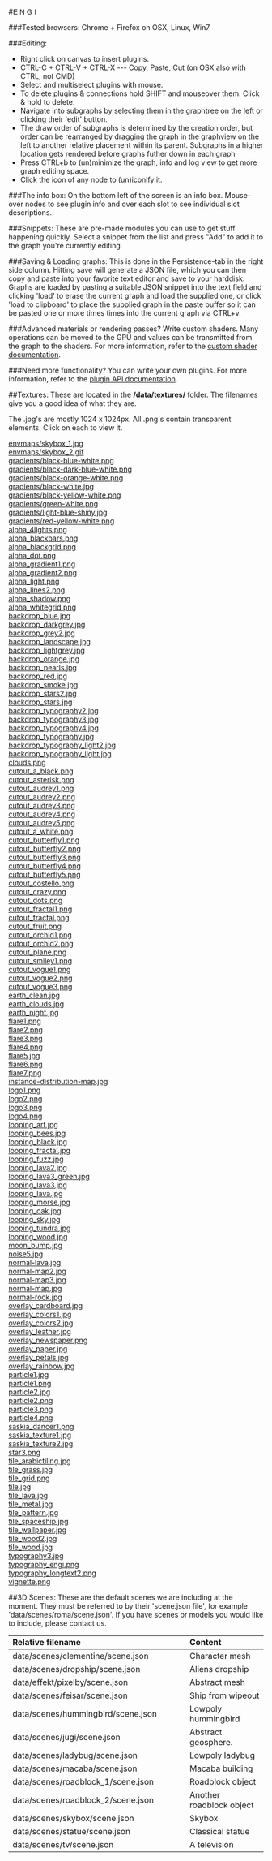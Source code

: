 <link href="style.css" rel="stylesheet"></link>

#<span style="font-family: 'greyscale_basic_regular', sans-serif;">E N G I</span>

###Tested browsers:
Chrome + Firefox on OSX, Linux, Win7
  
###Editing:
- Right click on canvas to insert plugins.
- CTRL-C + CTRL-V + CTRL-X --- Copy, Paste, Cut (on OSX also with CTRL, not CMD)
- Select and multiselect plugins with mouse.
- To delete plugins & connections hold SHIFT and mouseover them. Click & hold to delete.
- Navigate into subgraphs by selecting them in the graphtree on the left or clicking 
their 'edit' button.
- The draw order of subgraphs is determined by the creation order, but order can be 
rearranged by dragging the graph in the graphview on the left to another relative placement
within its parent. Subgraphs in a higher location gets rendered before graphs futher down
in each graph
- Press CTRL+b to (un)minimize the graph, info and log view to get more graph editing space.
- Click the icon of any node to (un)iconify it.

###The info box:
On the bottom left of the screen is an info box. Mouse-over nodes to see plugin info 
and over each slot to see individual slot descriptions.

###Snippets:
These are pre-made modules you can use to get stuff happening quickly. Select
a snippet from the list and press "Add" to add it to the graph you're currently editing.

###Saving & Loading graphs:
This is done in the Persistence-tab in the right side column. Hitting save will
generate a JSON file, which you can then copy and paste into your favorite text editor
and save to your harddisk. Graphs are loaded by pasting a suitable JSON snippet into the 
text field and clicking 'load' to erase the current graph and load the supplied one, or
click 'load to clipboard' to place the supplied graph in the paste buffer so it can be
pasted one or more times times into the current graph via CTRL+v.

###Advanced materials or rendering passes?
Write custom shaders. Many operations can be moved to the GPU and values can be transmitted 
from the graph to the shaders. For more information, refer to the
<a href="custom_shaders.html">custom shader documentation</a>.

###Need more functionality?
You can write your own plugins. For more information, refer to the
<a href="plugin_api.html">plugin API documentation</a>.

##Textures:
These are located in the **/data/textures/** folder. The filenames give you
a good idea of what they are.

The .jpg's are mostly 1024 x 1024px. All .png's contain transparent elements. Click on each to view it.

<a href="../data/textures/envmaps/skybox_1.jpg">envmaps/skybox_1.jpg</a><br/>
<a href="../data/textures/envmaps/skybox_2.gif">envmaps/skybox_2.gif</a><br/>
<a href="../data/textures/gradients/black-blue-white.png">gradients/black-blue-white.png</a><br/>
<a href="../data/textures/gradients/black-dark-blue-white.png">gradients/black-dark-blue-white.png</a><br/>
<a href="../data/textures/gradients/black-orange-white.png">gradients/black-orange-white.png</a><br/>
<a href="../data/textures/gradients/black-white.jpg">gradients/black-white.jpg</a><br/>
<a href="../data/textures/gradients/black-yellow-white.png">gradients/black-yellow-white.png</a><br/>
<a href="../data/textures/gradients/green-white.png">gradients/green-white.png</a><br/>
<a href="../data/textures/gradients/light-blue-shiny.jpg">gradients/light-blue-shiny.jpg</a><br/>
<a href="../data/textures/gradients/red-yellow-white.png">gradients/red-yellow-white.png</a><br/>
<a href="../data/textures/alpha_4lights.png">alpha_4lights.png</a><br/>
<a href="../data/textures/alpha_blackbars.png">alpha_blackbars.png</a><br/>
<a href="../data/textures/alpha_blackgrid.png">alpha_blackgrid.png</a><br/>
<a href="../data/textures/alpha_dot.png">alpha_dot.png</a><br/>
<a href="../data/textures/alpha_gradient1.png">alpha_gradient1.png</a><br/>
<a href="../data/textures/alpha_gradient2.png">alpha_gradient2.png</a><br/>
<a href="../data/textures/alpha_light.png">alpha_light.png</a><br/>
<a href="../data/textures/alpha_lines2.png">alpha_lines2.png</a><br/>
<a href="../data/textures/alpha_shadow.png">alpha_shadow.png</a><br/>
<a href="../data/textures/alpha_whitegrid.png">alpha_whitegrid.png</a><br/>
<a href="../data/textures/backdrop_blue.jpg">backdrop_blue.jpg</a><br/>
<a href="../data/textures/backdrop_darkgrey.jpg">backdrop_darkgrey.jpg</a><br/>
<a href="../data/textures/backdrop_grey2.jpg">backdrop_grey2.jpg</a><br/>
<a href="../data/textures/backdrop_landscape.jpg">backdrop_landscape.jpg</a><br/>
<a href="../data/textures/backdrop_lightgrey.jpg">backdrop_lightgrey.jpg</a><br/>
<a href="../data/textures/backdrop_orange.jpg">backdrop_orange.jpg</a><br/>
<a href="../data/textures/backdrop_pearls.jpg">backdrop_pearls.jpg</a><br/>
<a href="../data/textures/backdrop_red.jpg">backdrop_red.jpg</a><br/>
<a href="../data/textures/backdrop_smoke.jpg">backdrop_smoke.jpg</a><br/>
<a href="../data/textures/backdrop_stars2.jpg">backdrop_stars2.jpg</a><br/>
<a href="../data/textures/backdrop_stars.jpg">backdrop_stars.jpg</a><br/>
<a href="../data/textures/backdrop_typography2.jpg">backdrop_typography2.jpg</a><br/>
<a href="../data/textures/backdrop_typography3.jpg">backdrop_typography3.jpg</a><br/>
<a href="../data/textures/backdrop_typography4.jpg">backdrop_typography4.jpg</a><br/>
<a href="../data/textures/backdrop_typography.jpg">backdrop_typography.jpg</a><br/>
<a href="../data/textures/backdrop_typography_light2.jpg">backdrop_typography_light2.jpg</a><br/>
<a href="../data/textures/backdrop_typography_light.jpg">backdrop_typography_light.jpg</a><br/>
<a href="../data/textures/clouds.png">clouds.png</a><br/>
<a href="../data/textures/cutout_a_black.png">cutout_a_black.png</a><br/>
<a href="../data/textures/cutout_asterisk.png">cutout_asterisk.png</a><br/>
<a href="../data/textures/cutout_audrey1.png">cutout_audrey1.png</a><br/>
<a href="../data/textures/cutout_audrey2.png">cutout_audrey2.png</a><br/>
<a href="../data/textures/cutout_audrey3.png">cutout_audrey3.png</a><br/>
<a href="../data/textures/cutout_audrey4.png">cutout_audrey4.png</a><br/>
<a href="../data/textures/cutout_audrey5.png">cutout_audrey5.png</a><br/>
<a href="../data/textures/cutout_a_white.png">cutout_a_white.png</a><br/>
<a href="../data/textures/cutout_butterfly1.png">cutout_butterfly1.png</a><br/>
<a href="../data/textures/cutout_butterfly2.png">cutout_butterfly2.png</a><br/>
<a href="../data/textures/cutout_butterfly3.png">cutout_butterfly3.png</a><br/>
<a href="../data/textures/cutout_butterfly4.png">cutout_butterfly4.png</a><br/>
<a href="../data/textures/cutout_butterfly5.png">cutout_butterfly5.png</a><br/>
<a href="../data/textures/cutout_costello.png">cutout_costello.png</a><br/>
<a href="../data/textures/cutout_crazy.png">cutout_crazy.png</a><br/>
<a href="../data/textures/cutout_dots.png">cutout_dots.png</a><br/>
<a href="../data/textures/cutout_fractal1.png">cutout_fractal1.png</a><br/>
<a href="../data/textures/cutout_fractal.png">cutout_fractal.png</a><br/>
<a href="../data/textures/cutout_fruit.png">cutout_fruit.png</a><br/>
<a href="../data/textures/cutout_orchid1.png">cutout_orchid1.png</a><br/>
<a href="../data/textures/cutout_orchid2.png">cutout_orchid2.png</a><br/>
<a href="../data/textures/cutout_plane.png">cutout_plane.png</a><br/>
<a href="../data/textures/cutout_smiley1.png">cutout_smiley1.png</a><br/>
<a href="../data/textures/cutout_vogue1.png">cutout_vogue1.png</a><br/>
<a href="../data/textures/cutout_vogue2.png">cutout_vogue2.png</a><br/>
<a href="../data/textures/cutout_vogue3.png">cutout_vogue3.png</a><br/>
<a href="../data/textures/earth_clean.jpg">earth_clean.jpg</a><br/>
<a href="../data/textures/earth_clouds.jpg">earth_clouds.jpg</a><br/>
<a href="../data/textures/earth_night.jpg">earth_night.jpg</a><br/>
<a href="../data/textures/flare1.png">flare1.png</a><br/>
<a href="../data/textures/flare2.png">flare2.png</a><br/>
<a href="../data/textures/flare3.png">flare3.png</a><br/>
<a href="../data/textures/flare4.png">flare4.png</a><br/>
<a href="../data/textures/flare5.jpg">flare5.jpg</a><br/>
<a href="../data/textures/flare6.png">flare6.png</a><br/>
<a href="../data/textures/flare7.png">flare7.png</a><br/>
<a href="../data/textures/instance-distribution-map.jpg">instance-distribution-map.jpg</a><br/>
<a href="../data/textures/logo1.png">logo1.png</a><br/>
<a href="../data/textures/logo2.png">logo2.png</a><br/>
<a href="../data/textures/logo3.png">logo3.png</a><br/>
<a href="../data/textures/logo4.png">logo4.png</a><br/>
<a href="../data/textures/looping_art.jpg">looping_art.jpg</a><br/>
<a href="../data/textures/looping_bees.jpg">looping_bees.jpg</a><br/>
<a href="../data/textures/looping_black.jpg">looping_black.jpg</a><br/>
<a href="../data/textures/looping_fractal.jpg">looping_fractal.jpg</a><br/>
<a href="../data/textures/looping_fuzz.jpg">looping_fuzz.jpg</a><br/>
<a href="../data/textures/looping_lava2.jpg">looping_lava2.jpg</a><br/>
<a href="../data/textures/looping_lava3_green.jpg">looping_lava3_green.jpg</a><br/>
<a href="../data/textures/looping_lava3.jpg">looping_lava3.jpg</a><br/>
<a href="../data/textures/looping_lava.jpg">looping_lava.jpg</a><br/>
<a href="../data/textures/looping_morse.jpg">looping_morse.jpg</a><br/>
<a href="../data/textures/looping_oak.jpg">looping_oak.jpg</a><br/>
<a href="../data/textures/looping_sky.jpg">looping_sky.jpg</a><br/>
<a href="../data/textures/looping_tundra.jpg">looping_tundra.jpg</a><br/>
<a href="../data/textures/looping_wood.jpg">looping_wood.jpg</a><br/>
<a href="../data/textures/moon_bump.jpg">moon_bump.jpg</a><br/>
<a href="../data/textures/noise5.jpg">noise5.jpg</a><br/>
<a href="../data/textures/normal-lava.jpg">normal-lava.jpg</a><br/>
<a href="../data/textures/normal-map2.jpg">normal-map2.jpg</a><br/>
<a href="../data/textures/normal-map3.jpg">normal-map3.jpg</a><br/>
<a href="../data/textures/normal-map.jpg">normal-map.jpg</a><br/>
<a href="../data/textures/normal-rock.jpg">normal-rock.jpg</a><br/>
<a href="../data/textures/overlay_cardboard.jpg">overlay_cardboard.jpg</a><br/>
<a href="../data/textures/overlay_colors1.jpg">overlay_colors1.jpg</a><br/>
<a href="../data/textures/overlay_colors2.jpg">overlay_colors2.jpg</a><br/>
<a href="../data/textures/overlay_leather.jpg">overlay_leather.jpg</a><br/>
<a href="../data/textures/overlay_newspaper.png">overlay_newspaper.png</a><br/>
<a href="../data/textures/overlay_paper.jpg">overlay_paper.jpg</a><br/>
<a href="../data/textures/overlay_petals.jpg">overlay_petals.jpg</a><br/>
<a href="../data/textures/overlay_rainbow.jpg">overlay_rainbow.jpg</a><br/>
<a href="../data/textures/particle1.jpg">particle1.jpg</a><br/>
<a href="../data/textures/particle1.png">particle1.png</a><br/>
<a href="../data/textures/particle2.jpg">particle2.jpg</a><br/>
<a href="../data/textures/particle2.png">particle2.png</a><br/>
<a href="../data/textures/particle3.png">particle3.png</a><br/>
<a href="../data/textures/particle4.png">particle4.png</a><br/>
<a href="../data/textures/saskia_dancer1.png">saskia_dancer1.png</a><br/>
<a href="../data/textures/saskia_texture1.jpg">saskia_texture1.jpg</a><br/>
<a href="../data/textures/saskia_texture2.jpg">saskia_texture2.jpg</a><br/>
<a href="../data/textures/star3.png">star3.png</a><br/>
<a href="../data/textures/tile_arabictiling.jpg">tile_arabictiling.jpg</a><br/>
<a href="../data/textures/tile_grass.jpg">tile_grass.jpg</a><br/>
<a href="../data/textures/tile_grid.png">tile_grid.png</a><br/>
<a href="../data/textures/tile.jpg">tile.jpg</a><br/>
<a href="../data/textures/tile_lava.jpg">tile_lava.jpg</a><br/>
<a href="../data/textures/tile_metal.jpg">tile_metal.jpg</a><br/>
<a href="../data/textures/tile_pattern.jpg">tile_pattern.jpg</a><br/>
<a href="../data/textures/tile_spaceship.jpg">tile_spaceship.jpg</a><br/>
<a href="../data/textures/tile_wallpaper.jpg">tile_wallpaper.jpg</a><br/>
<a href="../data/textures/tile_wood2.jpg">tile_wood2.jpg</a><br/>
<a href="../data/textures/tile_wood.jpg">tile_wood.jpg</a><br/>
<a href="../data/textures/typography3.jpg">typography3.jpg</a><br/>
<a href="../data/textures/typography_engi.png">typography_engi.png</a><br/>
<a href="../data/textures/typography_longtext2.png">typography_longtext2.png</a><br/>
<a href="../data/textures/vignette.png">vignette.png</a><br/>
 
##3D Scenes:
These are the default scenes we are including at the moment. They must be referred to by their 'scene.json file', for example 'data/scenes/roma/scene.json'. If you have scenes or models you would like to include, please contact us.

<table cellpadding="2" width="890">
	<col width="350px" />
	<col />
	<tr>
		<td style="border-bottom: 1px solid #888"><b>Relative filename</b></td>
		<td style="border-bottom: 1px solid #888"><b>Content</b></td>
	</tr>
	<tr>
		<td><nobr>data/scenes/clementine/scene.json</nobr></td>
		<td>Character mesh</td>
	</tr>
	<tr>
		<td><nobr>data/scenes/dropship/scene.json</nobr></td>
		<td>Aliens dropship</td>
	</tr>
	<tr>
		<td><nobr>data/effekt/pixelby/scene.json</nobr></td>
		<td>Abstract mesh</td>
	</tr>
	<tr>
		<td><nobr>data/scenes/feisar/scene.json</nobr></td>
		<td>Ship from wipeout</td>
	</tr>
	<tr>
		<td><nobr>data/scenes/hummingbird/scene.json</nobr></td>
		<td>Lowpoly hummingbird</td>
	</tr>
	<tr>
		<td><nobr>data/scenes/jugi/scene.json</nobr></td>
		<td>Abstract geosphere.</td>
	</tr>
	<tr>
		<td><nobr>data/scenes/ladybug/scene.json</nobr></td>
		<td>Lowpoly ladybug</td>
	</tr>
	<tr>
		<td><nobr>data/scenes/macaba/scene.json</nobr></td>
		<td>Macaba building</td>
	</tr>
	<tr>
		<td><nobr>data/scenes/roadblock_1/scene.json</nobr></td>
		<td>Roadblock object</td>
	</tr>
	<tr>
		<td><nobr>data/scenes/roadblock_2/scene.json</nobr></td>
		<td>Another roadblock object</td>
	</tr>
	<tr>
		<td><nobr>data/scenes/skybox/scene.json</nobr></td>
		<td>Skybox</td>
	</tr>
	<tr>
		<td><nobr>data/scenes/statue/scene.json</nobr></td>
		<td>Classical statue</td>
	</tr>
	<tr>
		<td><nobr>data/scenes/tv/scene.json</nobr></td>
		<td>A television</td>
	</tr>
</table>
